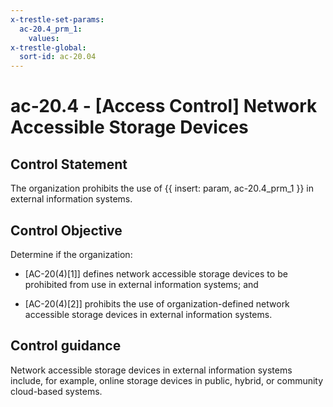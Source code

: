 ```yaml
---
x-trestle-set-params:
  ac-20.4_prm_1:
    values:
x-trestle-global:
  sort-id: ac-20.04
---
```


# ac-20.4 - \[Access Control\] Network Accessible Storage Devices

## Control Statement

The organization prohibits the use of {{ insert: param, ac-20.4_prm_1 }} in external information systems.

## Control Objective

Determine if the organization:

- \[AC-20(4)[1]\] defines network accessible storage devices to be prohibited from use in external information systems; and

- \[AC-20(4)[2]\] prohibits the use of organization-defined network accessible storage devices in external information systems.

## Control guidance

Network accessible storage devices in external information systems include, for example, online storage devices in public, hybrid, or community cloud-based systems.
